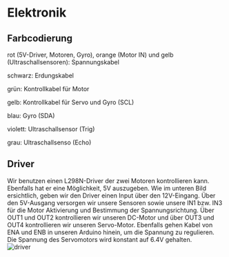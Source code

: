 # Elektronik
## Farbcodierung
rot (5V-Driver, Motoren, Gyro), orange (Motor IN) und gelb (Ultraschallsensoren): Spannungskabel

schwarz: Erdungskabel

grün: Kontrollkabel für Motor

gelb: Kontrollkabel für Servo und Gyro (SCL)

blau: Gyro (SDA)

violett: Ultraschallsensor (Trig)

grau: Ultraschallsenso (Echo)
## Driver
Wir benutzen einen L298N-Driver der zwei Motoren kontrollieren kann. Ebenfalls hat er eine Möglichkeit, 5V auszugeben. Wie im unteren Bild ersichtlich, geben wir den Driver einen Input über den 12V-Eingang. Über den 5V-Ausgang versorgen wir unsere Sensoren sowie unsere IN1 bzw. IN3 für die Motor Aktivierung und Bestimmung der Spannungsrichtung. Über OUT1 und OUT2 kontrollieren wir unseren DC-Motor und über OUT3 und OUT4 kontrollieren wir unseren Servo-Motor. Ebenfalls gehen Kabel von ENA und ENB in unseren Arduino hinein, um die Spannung zu regulieren. Die Spannung des Servomotors wird konstant auf 6.4V gehalten.  
![driver](https://github.com/SchroedingersBit/PfortGT-WRO/assets/93491768/011ca2d6-0b49-4f2f-8c29-943fe6d20fa5)
